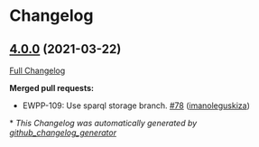 # Changelog

## [4.0.0](https://github.com/openeuropa/oe_corporate_blocks/tree/4.0.0) (2021-03-22)

[Full Changelog](https://github.com/openeuropa/oe_corporate_blocks/compare/3.1.1...4.0.0)

**Merged pull requests:**

- EWPP-109: Use sparql storage branch. [\#78](https://github.com/openeuropa/oe_corporate_blocks/pull/78) ([imanoleguskiza](https://github.com/imanoleguskiza))



\* *This Changelog was automatically generated by [github_changelog_generator](https://github.com/github-changelog-generator/github-changelog-generator)*
